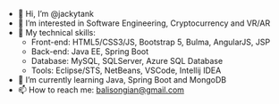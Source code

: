 - 👋 Hi, I’m @jackytank
- 👀 I’m interested in Software Engineering, Cryptocurrency and VR/AR
- 🤹 My technical skills:
  + Front-end: HTML5/CSS3/JS, Bootstrap 5, Bulma, AngularJS, JSP
  + Back-end: Java EE, Spring Boot
  + Database: MySQL, SQLServer, Azure SQL Database
  + Tools: Eclipse/STS, NetBeans, VSCode, Intellij IDEA
- 🌱 I’m currently learning Java, Spring Boot and MongoDB
- 📫 How to reach me:
  balisongian@gmail.com
  

